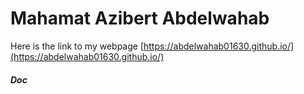# Mahamat Azibert Abdelwahab
Here is the link to my webpage [https://abdelwahab01630.github.io/](https://abdelwahab01630.github.io/)
##### Doc
[Quick Guide]: https://github.com/laobubu/jekyll-theme-EasyBook/wiki/Quick-Guide
[helloPost]: http://laobubu.github.io/jekyll-theme-EasyBook/archivers/hello
[jekyll]: http://jekyllrb.com/
